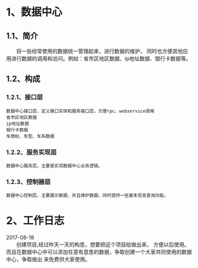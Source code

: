 # 1、数据中心
## 1.1、简介
   &nbsp;&nbsp;&nbsp;&nbsp;&nbsp;&nbsp;&nbsp;将一些经常使用的数据统一管理起来，进行数据的维护，
   同时也方便其他应用进行数据的调用和访问。例如：省市区地区数据、ip地址数据、银行卡数据等。

## 1.2、构成
### 1.2.1、接口层
    数据中心接口层，定义接口实体和服务接口层，方便rpc、webservice调用
    省市区地区数据
    ip地址数据
    银行卡数据
    车商标、车型、车系数据
### 1.2.2、服务实现层
    数据中心服务层，主要是实现数据中心业务逻辑。
### 1.2.3、控制器层

    数据中心控制层，主要展示数据，并且维护数据。同时提供一些基本信息查询功能。





# 2、工作日志

2017-08-18 <br/>
   &nbsp;&nbsp;&nbsp;&nbsp;&nbsp;&nbsp;&nbsp;创建项目,经过昨天一天的构思，想要把这个项目给做出来，
   方便以后使用。而且在数据中心中可以添加任意有意思的数据，争取创建一个大家共同使用的数据中心，争取做出
   来免费供大家使用。